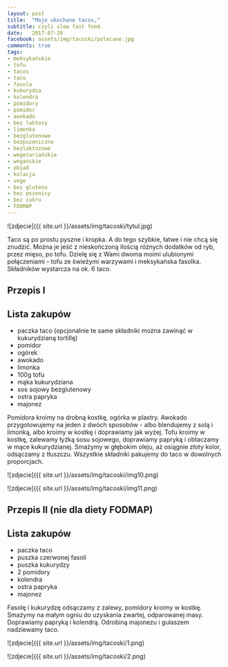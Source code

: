 ```yaml
---
layout: post
title:  "Moje ukochane tacos,"
subtitle: czyli slow fast food.
date:   2017-07-20
facebook: assets/img/tacoski/polecane.jpg
comments: true
tags:
- meksykańskie
- tofu
- tacos
- taco
- fasola
- kukurydza
- kolendra
- pomidory
- pomidor
- awokado
- bez laktozy
- limonka
- bezglutenowe
- bezpszeniczne
- bezlaktozowe
- wegetariańskie
- wegańskie
- obiad
- kolacja
- vege
- bez glutenu
- bez pszenicy
- bez cukru
- FODMAP
---
```


![zdjecie]({{ site.url }}/assets/img/tacoski/tytul.jpg)

Taco są po prostu pyszne i kropka. A do tego szybkie, łatwe i nie chcą się znudzić. Można je jeść z nieskończoną ilością różnych dodatków od ryb, przez mięso, po tofu. Dzielę się z Wami dwoma moimi ulubionymi połączeniami - tofu ze świeżymi warzywami i meksykańska fasolka. Składników wystarcza na ok. 6 taco.

## Przepis I

## Lista zakupów

* paczka taco (opcjonalnie te same składniki można zawinąć w kukurydzianą tortillę)
* pomidor
* ogórek
* awokado
* limonka
* 100g tofu
* mąka kukurydziana
* sos sojowy bezglutenowy
* ostra papryka
* majonez

Pomidora kroimy na drobną kostkę, ogórka w plastry. Awokado przygotowujemy na jeden z dwóch sposobów - albo blendujemy z solą i limonką, albo kroimy w kostkę i doprawiamy jak wyżej. 
Tofu kroimy w kostkę, zalewamy łyżką sosu sojowego, doprawiamy papryką i obtaczamy w mące kukurydzianej. Smażymy w głębokim oleju, aż osiągnie złoty kolor, odsączamy z tłuszczu.
Wszystkie składniki pakujemy do taco w dowolnych proporcjach.

![zdjecie]({{ site.url }}/assets/img/tacoski/img10.png)

![zdjecie]({{ site.url }}/assets/img/tacoski/img11.png)

## Przepis II (nie dla diety FODMAP)

## Lista zakupów

* paczka taco
* puszka czerwonej fasoli
* puszka kukurydzy
* 2 pomidory
* kolendra
* ostra papryka
* majonez

Fasolę i kukurydzę odsączamy z zalewy, pomidory kroimy w kostkę. Smażymy na małym ogniu do uzyskania zwartej, odparowanej masy. Doprawiamy papryką i kolendrą. Odrobiną majonezu i gulaszem nadziewamy taco.

![zdjecie]({{ site.url }}/assets/img/tacoski/1.png)

![zdjecie]({{ site.url }}/assets/img/tacoski/2.png)
